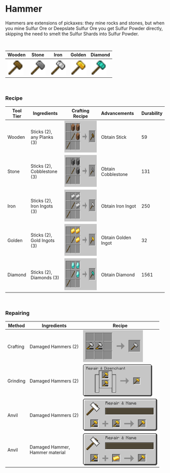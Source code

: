# Hammer

Hammers are extensions of pickaxes: they mine rocks and stones, 
but when you mine Sulfur Ore or Deepslate Sulfur Ore you get Sulfur
Powder directly, skipping the need to smelt the Sulfur Shards into Sulfur Powder.

<br>

| Wooden                                                                         | Stone                                                                        | Iron                                                                       | Golden                                                                         | Diamond                                                                          |
|--------------------------------------------------------------------------------|------------------------------------------------------------------------------|----------------------------------------------------------------------------|--------------------------------------------------------------------------------|----------------------------------------------------------------------------------|
| <img src="./img/wooden_hammer.png" alt="Wooden Hammer" height="50" width="50"> | <img src="./img/stone_hammer.png" alt="Stone Hammer" height="50" width="50"> | <img src="./img/iron_hammer.png" alt="Iron Hammer" height="50" width="50"> | <img src="./img/golden_hammer.png" alt="Golden Hammer" height="50" width="50"> | <img src="./img/diamond_hammer.png" alt="Diamond Hammer" height="50" width="50"> |

<br>

### Recipe

| Tool Tier | Ingredients                      | Crafting Recipe                                                        | Advancements        | Durability |
|-----------|----------------------------------|------------------------------------------------------------------------|:--------------------|:-----------|
| Wooden    | Sticks (2), <br/>any Planks (3)  | <img src="./img/recipe_hammer_1.png" alt="Hammer Recipe" height="100"> | Obtain Stick        | 59         |
| Stone     | Sticks (2), <br/>Cobblestone (3) | <img src="./img/recipe_hammer_2.png" alt="Hammer Recipe" height="100"> | Obtain Cobblestone  | 131        |
| Iron      | Sticks (2), <br/>Iron Ingots (3) | <img src="./img/recipe_hammer_3.png" alt="Hammer Recipe" height="100"> | Obtain Iron Ingot   | 250        |
| Golden    | Sticks (2), <br/>Gold Ingots (3) | <img src="./img/recipe_hammer_4.png" alt="Hammer Recipe" height="100"> | Obtain Golden Ingot | 32         |
| Diamond   | Sticks (2), <br/>Diamonds (3)    | <img src="./img/recipe_hammer_5.png" alt="Hammer Recipe" height="100"> | Obtain Diamond      | 1561       |

<br>

### Repairing

| Method   | Ingredients                          | Recipe                                                                 |
|----------|--------------------------------------|------------------------------------------------------------------------|
| Crafting | Damaged Hammers (2)                  | <img src="./img/recipe_hammer_8.png" alt="Hammer Recipe" height="100"> |
| Grinding | Damaged Hammers (2)                  | <img src="./img/recipe_hammer_9.png" alt="Hammer Recipe" height="100"> |
| Anvil    | Damaged Hammers (2)                  | <img src="./img/recipe_hammer_6.png" alt="Hammer Recipe" height="100"> |
| Anvil    | Damaged Hammer, <br/>Hammer material | <img src="./img/recipe_hammer_7.png" alt="Hammer Recipe" height="100"> |
